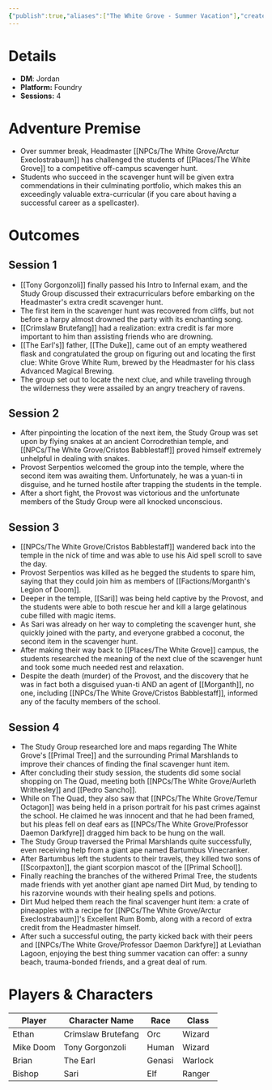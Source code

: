 ```yaml
---
{"publish":true,"aliases":["The White Grove - Summer Vacation"],"created":"2025-08-16T21:13:04.000-04:00","modified":"2025-10-18T17:47:06.582-04:00","published":"2025-10-18T17:47:06.582-04:00","cssclasses":"","DM":"Jordan","Players":["Ethan","Mike Doom","Brian","Bishop"],"Platform":"Foundry","Sessions":4,"Start Date":"2025-08-21","End Date":"2025-10-15"}
---
```


# Details
- **DM**: Jordan
- **Platform:** Foundry
- **Sessions:** 4

# Adventure Premise
- Over summer break, Headmaster [[NPCs/The White Grove/Arctur Execlostrabaum]] has challenged the students of [[Places/The White Grove]] to a competitive off-campus scavenger hunt.
- Students who succeed in the scavenger hunt will be given extra commendations in their culminating portfolio, which makes this an exceedingly valuable extra-curricular (if you care about having a successful career as a spellcaster).

# Outcomes

## Session 1
- [[Tony Gorgonzoli]] finally passed his Intro to Infernal exam, and the Study Group discussed their extracurriculars before embarking on the Headmaster's extra credit scavenger hunt.
- The first item in the scavenger hunt was recovered from cliffs, but not before a harpy almost drowned the party with its enchanting song.
- [[Crimslaw Brutefang]] had a realization: extra credit is far more important to him than assisting friends who are drowning.
- [[The Earl's]] father, [[The Duke]], came out of an empty weathered flask and congratulated the group on figuring out and locating the first clue: White Grove White Rum, brewed by the Headmaster for his class Advanced Magical Brewing.
- The group set out to locate the next clue, and while traveling through the wilderness they were assailed by an angry treachery of ravens.

## Session 2
- After pinpointing the location of the next item, the Study Group was set upon by flying snakes at an ancient Corrodrethian temple, and [[NPCs/The White Grove/Cristos Babblestaff]] proved himself extremely unhelpful in dealing with snakes.
- Provost Serpentios welcomed the group into the temple, where the second item was awaiting them. Unfortunately, he was a yuan-ti in disguise, and he turned hostile after trapping the students in the temple.
- After a short fight, the Provost was victorious and the unfortunate members of the Study Group were all knocked unconscious.

## Session 3
- [[NPCs/The White Grove/Cristos Babblestaff]] wandered back into the temple in the nick of time and was able to use his Aid spell scroll to save the day.
- Provost Serpentios was killed as he begged the students to spare him, saying that they could join him as members of [[Factions/Morganth's Legion of Doom]].
- Deeper in the temple, [[Sari]] was being held captive by the Provost, and the students were able to both rescue her and kill a large gelatinous cube filled with magic items.
- As Sari was already on her way to completing the scavenger hunt, she quickly joined with the party, and everyone grabbed a coconut, the second item in the scavenger hunt.
- After making their way back to [[Places/The White Grove]] campus, the students researched the meaning of the next clue of the scavenger hunt and took some much needed rest and relaxation.
- Despite the death (murder) of the Provost, and the discovery that he was in fact both a disguised yuan-ti AND an agent of [[Morganth]], no one, including [[NPCs/The White Grove/Cristos Babblestaff]], informed any of the faculty members of the school.

## Session 4
- The Study Group researched lore and maps regarding The White Grove's [[Primal Tree]] and the surrounding Primal Marshlands to improve their chances of finding the final scavenger hunt item.
- After concluding their study session, the students did some social shopping on The Quad, meeting both [[NPCs/The White Grove/Aurleth Writhesley]] and [[Pedro Sancho]].
- While on The Quad, they also saw that [[NPCs/The White Grove/Temur Octagon]] was being held in a prison portrait for his past crimes against the school. He claimed he was innocent and that he had been framed, but his pleas fell on deaf ears as [[NPCs/The White Grove/Professor Daemon Darkfyre]] dragged him back to be hung on the wall.
- The Study Group traversed the Primal Marshlands quite successfully, even receiving help from a giant ape named Bartumbus Vinecranker. 
- After Bartumbus left the students to their travels, they killed two sons of [[Scorpaxton]], the giant scorpion mascot of the [[Primal School]]. 
- Finally reaching the branches of the withered Primal Tree, the students made friends with yet another giant ape named Dirt Mud, by tending to his razorvine wounds with their healing spells and potions.
- Dirt Mud helped them reach the final scavenger hunt item: a crate of pineapples with a recipe for [[NPCs/The White Grove/Arctur Execlostrabaum]]'s Excellent Rum Bomb, along with a record of extra credit from the Headmaster himself.
- After such a successful outing, the party kicked back with their peers and [[NPCs/The White Grove/Professor Daemon Darkfyre]] at Leviathan Lagoon, enjoying the best thing summer vacation can offer: a sunny beach, trauma-bonded friends, and a great deal of rum.

# Players & Characters
| Player              | Character Name     | Race   | Class   |
| ------------------- | ------------------ | ------ | ------- |
| Ethan | Crimslaw Brutefang | Orc    | Wizard  |
| Mike Doom | Tony Gorgonzoli    | Human  | Wizard  |
| Brian | The Earl           | Genasi | Warlock |
| Bishop | Sari               | Elf    | Ranger  |
